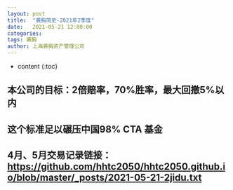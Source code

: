 ```yaml
---
layout: post
title:  "袭胸简史-2021年2季度"
date:   2021-05-21 12:00:00
categories: 
tags: 袭胸
author: 上海袭胸资产管理公司
---
```


* content
{:toc}


## 本公司的目标：2倍赔率，70%胜率，最大回撤5%以内
## 这个标准足以碾压中国98% CTA 基金

## 4月、5月交易记录链接：https://github.com/hhtc2050/hhtc2050.github.io/blob/master/_posts/2021-05-21-2jidu.txt
